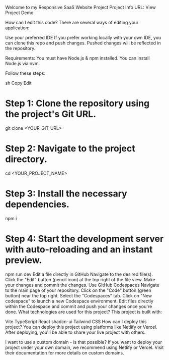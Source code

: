 Welcome to my Responsive SaaS Website Project
Project Info
URL: View Project Demo

How can I edit this code?
There are several ways of editing your application:

Use your preferred IDE
If you prefer working locally with your own IDE, you can clone this repo and push changes. Pushed changes will be reflected in the repository.

Requirements: You must have Node.js & npm installed. You can install Node.js via nvm.

Follow these steps:

sh
Copy
Edit
# Step 1: Clone the repository using the project's Git URL.
git clone <YOUR_GIT_URL>

# Step 2: Navigate to the project directory.
cd <YOUR_PROJECT_NAME>

# Step 3: Install the necessary dependencies.
npm i

# Step 4: Start the development server with auto-reloading and an instant preview.
npm run dev
Edit a file directly in GitHub
Navigate to the desired file(s).
Click the "Edit" button (pencil icon) at the top right of the file view.
Make your changes and commit the changes.
Use GitHub Codespaces
Navigate to the main page of your repository.
Click on the "Code" button (green button) near the top right.
Select the "Codespaces" tab.
Click on "New codespace" to launch a new Codespace environment.
Edit files directly within the Codespace and commit and push your changes once you're done.
What technologies are used for this project?
This project is built with:

Vite
TypeScript
React
shadcn-ui
Tailwind CSS
How can I deploy this project?
You can deploy this project using platforms like Netlify or Vercel. After deploying, you'll be able to share your live project with others.

I want to use a custom domain - is that possible?
If you want to deploy your project under your own domain, we recommend using Netlify or Vercel. Visit their documentation for more details on custom domains.

